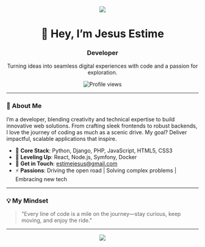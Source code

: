 <div align="center">
  <img src="https://capsule-render.vercel.app/api?type=waving&color=gradient&height=120&section=header&text=Jesus%20Estime&fontSize=50&animation=fadeIn" />
  <h1>👋 Hey, I’m Jesus Estime</h1>
  <h3> Developer</h3>
  <p>Turning ideas into seamless digital experiences with code and a passion for exploration.</p>
  <img src="https://komarev.com/ghpvc/?username=jesusestime&label=Profile%20Views&color=0e75b6&style=flat" alt="Profile views" />
</div>

---

### 🌟 About Me
I’m a developer, blending creativity and technical expertise to build innovative web solutions. From crafting sleek frontends to robust backends, I love the journey of coding as much as a scenic drive. My goal? Deliver impactful, scalable applications that inspire.

- 🔧 **Core Stack**: Python, Django, PHP, JavaScript, HTML5, CSS3  
- 🌱 **Leveling Up**: React, Node.js, Symfony, Docker  
- 📧 **Get in Touch**: [estimejesus@gmail.com](mailto:estimejesus@gmail.com)  
- ⚡ **Passions**: Driving the open road | Solving complex problems | Embracing new tech  

---


### 💡 My Mindset
> "Every line of code is a mile on the journey—stay curious, keep moving, and enjoy the ride."  

---

<div align="center">
  <img src="https://capsule-render.vercel.app/api?type=waving&color=gradient&height=100&section=footer&animation=twinkling" />
</div>
